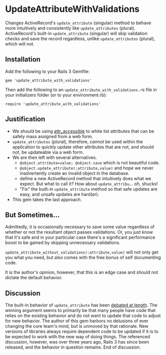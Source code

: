 UpdateAttributeWithValidations
==============================

Changes ActiveRecord's `update_attribute` (singular) method to behave more intuitively and consistently like
`update_attributes` (plural). ActiveRecord's built-in `update_attribute` (singular) will skip validation checks
and save the record regardless, unlike `update_attributes` (plural), which will not.

Installation
------------

Add the following to your Rails 3 Gemfile:

``gem 'update_attribute_with_validations'``

Then add the following to an `update_attribute_with_validations.rb` file in your initializers folder (or to your environment.rb):

`require 'update_attribute_with_validations'`

Justification
-------------

* We *should* be using [attr_accessible](http://api.rubyonrails.org/classes/ActiveModel/MassAssignmentSecurity/ClassMethods.html#method-i-attr_accessible)
  to white list attributes that can be safely mass assigned from a web form.
* `update_attributes` (plural), therefore, *cannot* be used within the application to quickly update other attributes
  that are not, and should not, be updateable via a web form.
* We are then left with several alternatives.
  * `@object.attribute=value; @object.save` which is not beautiful code. 
  * `@object.update_attribute(:attribute,value)` and hope we never inadvertently create an invalid object in the database.
  * define a new ActiveRecord method that intuitively does what we expect. But what to call it? How about `update_attribu`... oh, shucks!
  * "Fix" the built-in `update_attribute` method so that safe updates are easy, and unsafe updates are hard(er).
* This gem takes the last approach.

But Sometimes...
----------------

Admittedly, it is occasionally necessary to save some value regardless of whether or not the resultant object
passes validations. Or, you just *know* that it's safe and in your particular case there's a significant
performance boost to be gained by skipping unnecessary validations.  

`update_attribute_without_validations(:attribute,value)` will not only get you what you need, but also comes
with the free bonus of self documenting code.

It is the author's opinion, however, that this is an edge case and should not dictate the default behavior.

Discussion
----------

The built-in behavior of `update_attribute` has been [debated at length](http://groups.google.com/group/rubyonrails-core/browse_thread/thread/e9e9763e96af7175?hl=en&pli=1).
The winning argument seems to primarily be that many people have code that relies on the existing behavior and do not
want to update that code to adjust for new behavior. The author of this gem harbors no delusions of ever changing the
core team's mind, but is unmoved by that rationale. New versions of libraries always require dependent code to be updated
if it is to be expected to work with the new way of doing things. The referenced discussion, however, was over three
years ago, Rails 3 has since been released, and the behavior in question remains.  End of discussion.